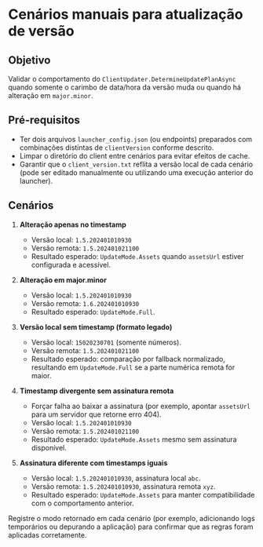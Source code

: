 # Cenários manuais para atualização de versão

## Objetivo
Validar o comportamento do `ClientUpdater.DetermineUpdatePlanAsync` quando somente o carimbo de data/hora da versão muda ou quando há alteração em `major.minor`.

## Pré-requisitos
- Ter dois arquivos `launcher_config.json` (ou endpoints) preparados com combinações distintas de `clientVersion` conforme descrito.
- Limpar o diretório do client entre cenários para evitar efeitos de cache.
- Garantir que o `client_version.txt` reflita a versão local de cada cenário (pode ser editado manualmente ou utilizando uma execução anterior do launcher).

## Cenários

1. **Alteração apenas no timestamp**
   - Versão local: `1.5.202401010930`
   - Versão remota: `1.5.202401021100`
   - Resultado esperado: `UpdateMode.Assets` quando `assetsUrl` estiver configurada e acessível.

2. **Alteração em major.minor**
   - Versão local: `1.5.202401010930`
   - Versão remota: `1.6.202401010930`
   - Resultado esperado: `UpdateMode.Full`.

3. **Versão local sem timestamp (formato legado)**
   - Versão local: `15020230701` (somente números).
   - Versão remota: `1.5.202401021100`
   - Resultado esperado: comparação por fallback normalizado, resultando em `UpdateMode.Full` se a parte numérica remota for maior.

4. **Timestamp divergente sem assinatura remota**
   - Forçar falha ao baixar a assinatura (por exemplo, apontar `assetsUrl` para um servidor que retorne erro 404).
   - Versão local: `1.5.202401010930`
   - Versão remota: `1.5.202401021100`
   - Resultado esperado: `UpdateMode.Assets` mesmo sem assinatura disponível.

5. **Assinatura diferente com timestamps iguais**
   - Versão local: `1.5.202401010930`, assinatura local `abc`.
   - Versão remota: `1.5.202401010930`, assinatura remota `xyz`.
   - Resultado esperado: `UpdateMode.Assets` para manter compatibilidade com o comportamento anterior.

Registre o modo retornado em cada cenário (por exemplo, adicionando logs temporários ou depurando a aplicação) para confirmar que as regras foram aplicadas corretamente.
